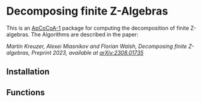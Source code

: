 # Decomposing finite Z-Algebras

This is an [ApCoCoA-1](https://apcocoa.uni-passau.de/) package for computing the decomposition of finite Z-algebras. 
The Algorithms are described in the paper: 

*Martin Kreuzer, Alexei Miasnikov and Florian Walsh, Decomposing finite Z-algebras, 
Preprint 2023, available at [arXiv:2308.01735](https://arxiv.org/abs/2308.01735)*

## Installation

## Functions
